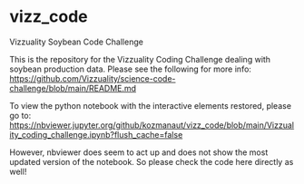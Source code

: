 # vizz_code

Vizzuality Soybean Code Challenge

This is the repository for the Vizzuality Coding Challenge dealing with soybean production data.
Please see the following for more info: <https://github.com/Vizzuality/science-code-challenge/blob/main/README.md>

To view the python notebook with the interactive elements restored, please go to:
<https://nbviewer.jupyter.org/github/kozmanaut/vizz_code/blob/main/Vizzuality_coding_challenge.ipynb?flush_cache=false>

However, nbviewer does seem to act up and does not show the most updated version of the notebook. So please check the code here directly as well!